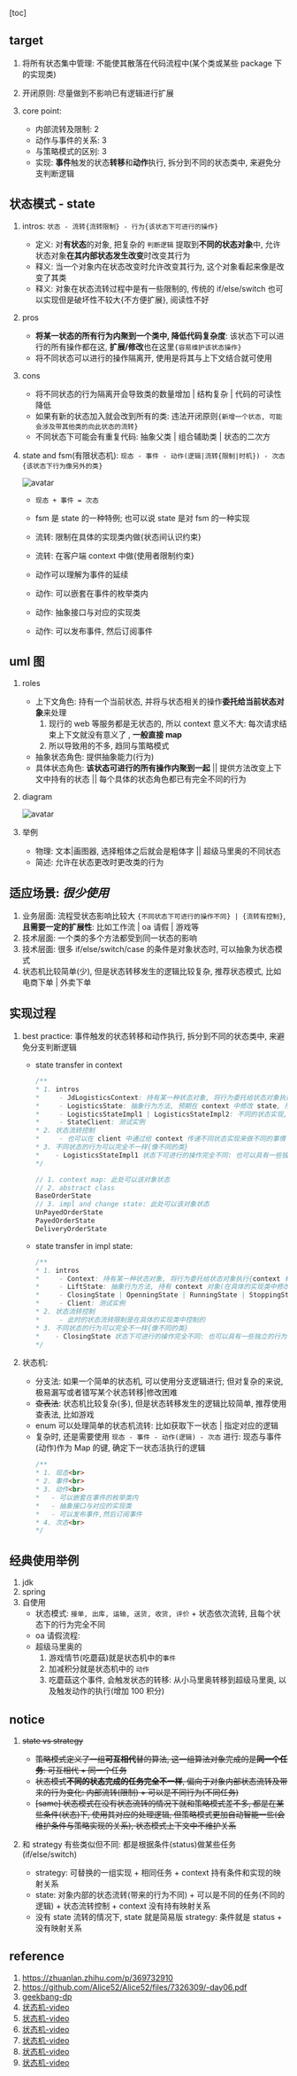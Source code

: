[toc]

## target

1. 将所有状态集中管理: 不能使其散落在代码流程中(某个类或某些 package 下的实现类)
2. 开闭原则: 尽量做到不影响已有逻辑进行扩展
3. core point:

   - 内部流转及限制: 2
   - 动作与事件的关系: 3
   - 与策略模式的区别: 3
   - 实现: **事件**触发的状态**转移**和**动作**执行, 拆分到不同的状态类中, 来避免分支判断逻辑

## 状态模式 - state

1. intros: `状态 - 流转{流转限制} - 行为{该状态下可进行的操作}`

   - 定义: 对**有状态**的对象, 把复杂的 `判断逻辑` 提取到**不同的状态对象**中, 允许状态对象**在其内部状态发生改变**时改变其行为
   - 释义: 当一个对象内在状态改变时允许改变其行为, 这个对象看起来像是改变了其类
   - 释义: 对象在状态流转过程中是有一些限制的, 传统的 if/else/switch 也可以实现但是破坏性不较大{不方便扩展}, 阅读性不好

2. pros

   - **将某一状态的所有行为内聚到一个类中, 降低代码复杂度**: 该状态下可以进行的所有操作都在这, **扩展/修改**也在这里`{容易维护该状态操作}`
   - 将不同状态可以进行的操作隔离开, 使用是将其与上下文结合就可使用

3. cons

   - 将不同状态的行为隔离开会导致类的数量增加 | 结构复杂 | 代码的可读性降低
   - 如果有新的状态加入就会改到所有的类: 违法开闭原则`{新增一个状态, 可能会涉及带其他类的向此状态的流转}`
   - 不同状态下可能会有重复代码: 抽象父类 | 组合辅助类 | 状态的二次方

4. state and fsm(有限状态机): `现态 - 事件 - 动作(逻辑|流转{限制|时机}) - 次态{该状态下行为像另外的类}`

   ![avatar](/static/image/dp/dp-state-machine.png)

   - `现态 + 事件 = 次态`
   - fsm 是 state 的一种特例; 也可以说 state 是对 fsm 的一种实现

   - 流转: 限制在具体的实现类内做{状态间认识约束}
   - 流转: 在客户端 context 中做{使用者限制约束}

   - 动作可以理解为事件的延续
   - 动作: 可以嵌套在事件的枚举类内
   - 动作: 抽象接口与对应的实现类
   - 动作: 可以发布事件, 然后订阅事件

## uml 图

1. roles

   - 上下文角色: 持有一个当前状态, 并将与状态相关的操作**委托给当前状态对象**来处理
     1. 现行的 web 等服务都是无状态的, 所以 context 意义不大: 每次请求结束上下文就没有意义了 , **一般直接 map**
     2. 所以导致用的不多, 趋同与策略模式
   - 抽象状态角色: 提供抽象能力(行为)
   - 具体状态角色: **该状态可进行的所有操作内聚到一起** || 提供方法改变上下文中持有的状态 || 每个具体的状态角色都已有完全不同的行为

2. diagram

   ![avatar](/static/image/dp/dp-state-diagram.png)

3. 举例

   - 物理: 文本|画图器, 选择粗体之后就会是粗体字 || 超级马里奥的不同状态
   - 简述: 允许在状态更改时更改类的行为

## 适应场景: _很少使用_

1. 业务层面: 流程受状态影响比较大 `{不同状态下可进行的操作不同} | {流转有控制}`, **且需要一定的扩展性**: 比如工作流 | oa 请假 | 游戏等
2. 技术层面: 一个类的多个方法都受到同一状态的影响
3. 技术层面: 很多 if/else/switch/case 的条件是对象状态时, 可以抽象为状态模式
4. 状态机比较简单(少), 但是状态转移发生的逻辑比较复杂, 推荐状态模式, 比如电商下单 | 外卖下单

## 实现过程

1. best practice: 事件触发的状态转移和动作执行, 拆分到不同的状态类中, 来避免分支判断逻辑

   - state transfer in context

     ```java
     /**
     * 1. intros
     *     - JdLogisticsContext: 持有某一种状态对象, 将行为委托给状态对象执行{context 有 doAction(), 但是会调用 state 执行}
     *     - LogisticsState: 抽象行为方法, 预期在 context 中修改 state, 所以不需要持有 context 对象
     *     - LogisticsStateImpl1 | LogisticsStateImpl2: 不同的状态实现, 该状态可进行的所有操作内聚到一起
     *     - StateClient: 测试实例
     * 2. 状态流转控制
     *     - 也可以在 client 中通过给 context 传递不同状态实现来做不同的事情
     * 3. 不同状态的行为可以完全不一样{像不同的类}
     *    - LogisticsStateImpl1 状态下可进行的操作完全不同: 也可以具有一些独立的行为
     */

     // 1. context map: 此处可以该对象状态
     // 2. abstract class
     BaseOrderState
     // 3. impl and change state: 此处可以该对象状态
     UnPayedOrderState
     PayedOrderState
     DeliveryOrderState
     ```

   - state transfer in impl state:

     ```java
     /**
     * 1. intros
     *     - Context: 持有某一种状态对象, 将行为委托给状态对象执行{context 有 open(), 但是会调用 state 执行}
     *     - LiftState: 抽象行为方法, 持有 context 对象(在具体的实现类中修改状态)
     *     - ClosingState | OpenningState | RunningState | StoppingState: 不同的状态实现
     *     - Client: 测试实例
     * 2. 状态流转控制
     *     - 此时的状态流转限制是在具体的实现类中控制的
     * 3. 不同状态的行为可以完全不一样{像不同的类}
     *    - ClosingState 状态下可进行的操作完全不同: 也可以具有一些独立的行为
     */
     ```

2. 状态机:
   - 分支法: 如果一个简单的状态机, 可以使用分支逻辑进行; 但对复杂的来说, 极易漏写或者错写某个状态转移|修改困难
   - ~~查表法~~: 状态机比较复杂(多), 但是状态转移发生的逻辑比较简单, 推荐使用查表法, 比如游戏
   - enum 可以处理简单的状态机流转: 比如获取下一状态 | 指定对应的逻辑
   - 复杂时, 还是需要使用 `现态 - 事件 - 动作(逻辑) - 次态` 进行: 现态与事件(动作)作为 Map 的键, 确定下一状态活执行的逻辑
     ```java
     /**
     * 1. 现态<br>
     * 2. 事件<br>
     * 3. 动作<br>
     *   - 可以嵌套在事件的枚举类内
     *   - 抽象接口与对应的实现类
     *   - 可以发布事件,然后订阅事件
     * 4. 次态<br>
     */
     ```

## 经典使用举例

1. jdk
2. spring
3. 自使用
   - 状态模式: `接单, 出库, 运输, 送货, 收货, 评价` + 状态依次流转, 且每个状态下的行为完全不同
   - oa 请假流程:
   - 超级马里奥的
     1. 游戏情节(吃蘑菇)就是状态机中的`事件`
     2. 加减积分就是状态机中的 `动作`
     3. 吃蘑菇这个事件, 会触发状态的转移: 从小马里奥转移到超级马里奥, 以及触发动作的执行(增加 100 积分)

## notice

1. ~~state vs strategy~~

   - ~~策略模式定义了一组**可互相代**替的算法, 这一组算法对象完成的是**同一个任务**: 可互相代 + 同一个任务~~
   - ~~状态模式**不同的状态完成的任务完全不一样**, 偏向于对象内部状态流转及带来的行为变化: 内部流转(限制) + 可以是不同行为(不同任务)~~
   - ~~[same] 状态模式在没有状态流转的情况下就和策略模式差不多, 都是在某些条件(状态)下, 使用其对应的处理逻辑, 但策略模式更加自动智能一些(会维护条件与策略实现的关系), 状态模式上下文中不维护关系~~

2. 和 strategy 有些类似但不同: 都是根据条件(status)做某些任务(if/else/switch)

   - strategy: 可替换的一组实现 + 相同任务 + context 持有条件和实现的映射关系
   - state: 对象内部的状态流转(带来的行为不同) + 可以是不同的任务(不同的逻辑) + 状态流转控制 + context 没有持有映射关系
   - 没有 state 流转的情况下, state 就是简易版 strategy: 条件就是 status + 没有映射关系

## reference

1. https://zhuanlan.zhihu.com/p/369732910
2. https://github.com/Alice52/Alice52/files/7326309/-day06.pdf
3. [geekbang-dp](https://www.aliyundrive.com/drive/folder/62008661f37d5fd3b1df40a38d9108c4234f1dca)
4. [状态机-video](https://www.bilibili.com/video/BV1A341137FZ)
5. [状态机-video](https://www.bilibili.com/video/BV1HB4y1R7Su)
6. [状态机-video](https://www.bilibili.com/video/BV1WU4y1S7uU)
7. [状态机-video](https://www.bilibili.com/video/BV1QT411K7Da)
8. [状态机-video](https://www.bilibili.com/video/BV1Bg411d7Gh)
9. [状态机-video](https://www.bilibili.com/video/BV1GT4y1r7uZ)
